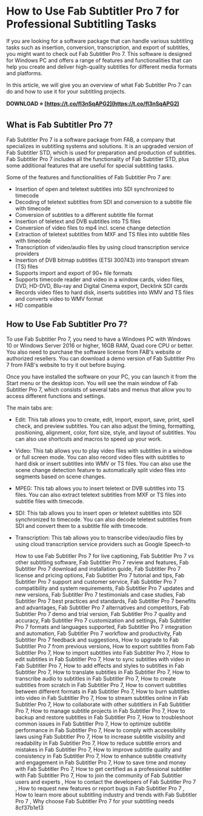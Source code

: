 
 
# How to Use Fab Subtitler Pro 7 for Professional Subtitling Tasks
 
If you are looking for a software package that can handle various subtitling tasks such as insertion, conversion, transcription, and export of subtitles, you might want to check out Fab Subtitler Pro 7. This software is designed for Windows PC and offers a range of features and functionalities that can help you create and deliver high-quality subtitles for different media formats and platforms.
 
In this article, we will give you an overview of what Fab Subtitler Pro 7 can do and how to use it for your subtitling projects.
 
**DOWNLOAD ⭐ [https://t.co/fI3nSqAPG2](https://t.co/fI3nSqAPG2)**


  
## What is Fab Subtitler Pro 7?
 
Fab Subtitler Pro 7 is a software package from FAB, a company that specializes in subtitling systems and solutions. It is an upgraded version of Fab Subtitler STD, which is used for preparation and production of subtitles. Fab Subtitler Pro 7 includes all the functionality of Fab Subtitler STD, plus some additional features that are useful for special subtitling tasks.
 
Some of the features and functionalities of Fab Subtitler Pro 7 are:
 
- Insertion of open and teletext subtitles into SDI synchronized to timecode
- Decoding of teletext subtitles from SDI and conversion to a subtitle file with timecode
- Conversion of subtitles to a different subtitle file format
- Insertion of teletext and DVB subtitles into TS files
- Conversion of video files to mp4 incl. scene change detection
- Extraction of teletext subtitles from MXF and TS files into subtitle files with timecode
- Transcription of video/audio files by using cloud transcription service providers
- Insertion of DVB bitmap subtitles (ETSI 300743) into transport stream (TS) files
- Supports import and export of 90+ file formats
- Supports timecode reader and video in a window cards, video files, DVD, HD-DVD, Blu-ray and Digital Cinema export, Decklink SDI cards
- Records video files to hard disk, inserts subtitles into WMV and TS files and converts video to WMV format
- HD compatible

## How to Use Fab Subtitler Pro 7?
 
To use Fab Subtitler Pro 7, you need to have a Windows PC with Windows 10 or Windows Server 2016 or higher, 16GB RAM, Quad core CPU or better. You also need to purchase the software license from FAB's website or authorized resellers. You can download a demo version of Fab Subtitler Pro 7 from FAB's website to try it out before buying.
 
Once you have installed the software on your PC, you can launch it from the Start menu or the desktop icon. You will see the main window of Fab Subtitler Pro 7, which consists of several tabs and menus that allow you to access different functions and settings.
 
The main tabs are:

- Edit: This tab allows you to create, edit, import, export, save, print, spell check, and preview subtitles. You can also adjust the timing, formatting, positioning, alignment, color, font size, style, and layout of subtitles. You can also use shortcuts and macros to speed up your work.
- Video: This tab allows you to play video files with subtitles in a window or full screen mode. You can also record video files with subtitles to hard disk or insert subtitles into WMV or TS files. You can also use the scene change detection feature to automatically split video files into segments based on scene changes.
- MPEG: This tab allows you to insert teletext or DVB subtitles into TS files. You can also extract teletext subtitles from MXF or TS files into subtitle files with timecode.
- SDI: This tab allows you to insert open or teletext subtitles into SDI synchronized to timecode. You can also decode teletext subtitles from SDI and convert them to a subtitle file with timecode.
- Transcription: This tab allows you to transcribe video/audio files by using cloud transcription service providers such as Google Speech-to

    How to use Fab Subtitler Pro 7 for live captioning,  Fab Subtitler Pro 7 vs other subtitling software,  Fab Subtitler Pro 7 review and features,  Fab Subtitler Pro 7 download and installation guide,  Fab Subtitler Pro 7 license and pricing options,  Fab Subtitler Pro 7 tutorial and tips,  Fab Subtitler Pro 7 support and customer service,  Fab Subtitler Pro 7 compatibility and system requirements,  Fab Subtitler Pro 7 updates and new versions,  Fab Subtitler Pro 7 testimonials and case studies,  Fab Subtitler Pro 7 best practices and standards,  Fab Subtitler Pro 7 benefits and advantages,  Fab Subtitler Pro 7 alternatives and competitors,  Fab Subtitler Pro 7 demo and trial version,  Fab Subtitler Pro 7 quality and accuracy,  Fab Subtitler Pro 7 customization and settings,  Fab Subtitler Pro 7 formats and languages supported,  Fab Subtitler Pro 7 integration and automation,  Fab Subtitler Pro 7 workflow and productivity,  Fab Subtitler Pro 7 feedback and suggestions,  How to upgrade to Fab Subtitler Pro 7 from previous versions,  How to export subtitles from Fab Subtitler Pro 7,  How to import subtitles into Fab Subtitler Pro 7,  How to edit subtitles in Fab Subtitler Pro 7,  How to sync subtitles with video in Fab Subtitler Pro 7,  How to add effects and styles to subtitles in Fab Subtitler Pro 7,  How to translate subtitles in Fab Subtitler Pro 7,  How to transcribe audio to subtitles in Fab Subtitler Pro 7,  How to create subtitles from scratch in Fab Subtitler Pro 7,  How to convert subtitles between different formats in Fab Subtitler Pro 7,  How to burn subtitles into video in Fab Subtitler Pro 7,  How to stream subtitles online in Fab Subtitler Pro 7,  How to collaborate with other subtitlers in Fab Subtitler Pro 7,  How to manage subtitle projects in Fab Subtitler Pro 7,  How to backup and restore subtitles in Fab Subtitler Pro 7,  How to troubleshoot common issues in Fab Subtitler Pro 7,  How to optimize subtitle performance in Fab Subtitler Pro 7,  How to comply with accessibility laws using Fab Subtitler Pro 7,  How to increase subtitle visibility and readability in Fab Subtitler Pro 7,  How to reduce subtitle errors and mistakes in Fab Subtitler Pro 7,  How to improve subtitle quality and consistency in Fab Subtitler Pro 7,  How to enhance subtitle creativity and engagement in Fab Subtitler Pro 7,  How to save time and money with Fab Subtitler Pro 7,  How to get certified as a professional subtitler with Fab Subtitler Pro 7,  How to join the community of Fab Subtitler users and experts ,  How to contact the developers of Fab Subtitler Pro 7 ,  How to request new features or report bugs in Fab Subtitler Pro 7 ,  How to learn more about subtitling industry and trends with Fab Subtitler Pro 7 ,  Why choose Fab Subtitler Pro 7 for your subtitling needs
 8cf37b1e13


